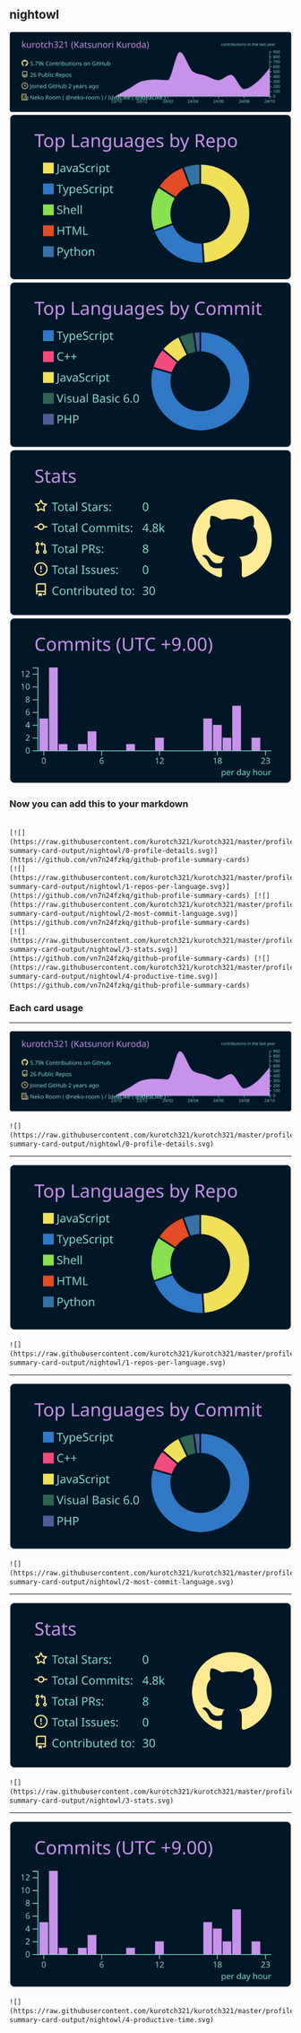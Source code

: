 ## nightowl

[![](./0-profile-details.svg)](https://github.com/vn7n24fzkq/github-profile-summary-cards)
[![](./1-repos-per-language.svg)](https://github.com/vn7n24fzkq/github-profile-summary-cards) [![](./2-most-commit-language.svg)](https://github.com/vn7n24fzkq/github-profile-summary-cards)
[![](./3-stats.svg)](https://github.com/vn7n24fzkq/github-profile-summary-cards) [![](./4-productive-time.svg)](https://github.com/vn7n24fzkq/github-profile-summary-cards)
### Now you can add this to your markdown
```

[![](https://raw.githubusercontent.com/kurotch321/kurotch321/master/profile-summary-card-output/nightowl/0-profile-details.svg)](https://github.com/vn7n24fzkq/github-profile-summary-cards)
[![](https://raw.githubusercontent.com/kurotch321/kurotch321/master/profile-summary-card-output/nightowl/1-repos-per-language.svg)](https://github.com/vn7n24fzkq/github-profile-summary-cards) [![](https://raw.githubusercontent.com/kurotch321/kurotch321/master/profile-summary-card-output/nightowl/2-most-commit-language.svg)](https://github.com/vn7n24fzkq/github-profile-summary-cards)
[![](https://raw.githubusercontent.com/kurotch321/kurotch321/master/profile-summary-card-output/nightowl/3-stats.svg)](https://github.com/vn7n24fzkq/github-profile-summary-cards) [![](https://raw.githubusercontent.com/kurotch321/kurotch321/master/profile-summary-card-output/nightowl/4-productive-time.svg)](https://github.com/vn7n24fzkq/github-profile-summary-cards)

```

### Each card usage
---

![](./0-profile-details.svg)

```
![](https://raw.githubusercontent.com/kurotch321/kurotch321/master/profile-summary-card-output/nightowl/0-profile-details.svg)
```

    

---

![](./1-repos-per-language.svg)

```
![](https://raw.githubusercontent.com/kurotch321/kurotch321/master/profile-summary-card-output/nightowl/1-repos-per-language.svg)
```

    

---

![](./2-most-commit-language.svg)

```
![](https://raw.githubusercontent.com/kurotch321/kurotch321/master/profile-summary-card-output/nightowl/2-most-commit-language.svg)
```

    

---

![](./3-stats.svg)

```
![](https://raw.githubusercontent.com/kurotch321/kurotch321/master/profile-summary-card-output/nightowl/3-stats.svg)
```

    

---

![](./4-productive-time.svg)

```
![](https://raw.githubusercontent.com/kurotch321/kurotch321/master/profile-summary-card-output/nightowl/4-productive-time.svg)
```

    
